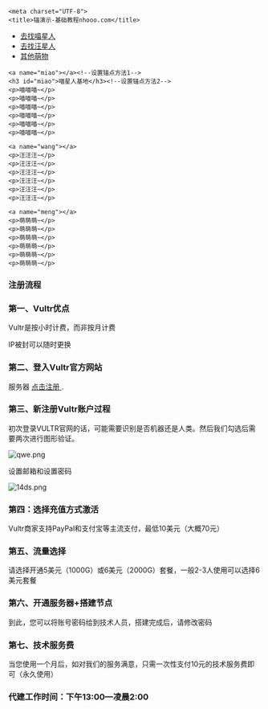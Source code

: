 <!DOCTYPE html><html><head>
    <meta charset="UTF-8">
    <title>锚演示-基础教程nhooo.com</title>
</head>
<body>
    <ul>
        <li><a href="#miao">去找喵星人</a></li>
        <li><a href="#wang">去找汪星人</a></li>
        <li><a href="#meng">其他萌物</a></li>
    </ul>

    <a name="miao"></a><!--设置锚点方法1-->
    <h3 id="miao">喵星人基地</h3><!--设置锚点方法2-->
    <p>喵喵喵~</p>
    <p>喵喵喵~</p>
    <p>喵喵喵~</p>
    <p>喵喵喵~</p>
    <p>喵喵喵~</p>
    <p>喵喵喵~</p>
    
    <a name="wang"></a>
    <p>汪汪汪~</p>
    <p>汪汪汪~</p>
    <p>汪汪汪~</p>
    <p>汪汪汪~</p>
    <p>汪汪汪~</p>
    <p>汪汪汪~</p>

    <a name="meng"></a>
    <p>萌萌萌~</p>
    <p>萌萌萌~</p>
    <p>萌萌萌~</p>
    <p>萌萌萌~</p>
    <p>萌萌萌~</p>
    <p>萌萌萌~</p>
</body>
</html>



<a name="meng"></a>
### 注册流程


### 第一、Vultr优点
Vultr是按小时计费，而非按月计费

IP被封可以随时更换


### 第二、登入Vultr官方网站

<p>服务器 <a href="https://www.vultr.com/?ref=9024060" target="_blank" rel="noopener noreferrer">点击注册 </a>.</p>


### 第三、新注册Vultr账户过程
初次登录VULTR官网的话，可能需要识别是否机器还是人类。然后我们勾选后需要两次进行图形验证。

![qwe.png](https://s2.loli.net/2022/11/17/DGftT8vHNu6WsO9.png)


设置邮箱和设置密码

![14ds.png](https://s2.loli.net/2022/11/17/XTus7BShbO1mg3w.png)

### 第四：选择充值方式激活
Vultr商家支持PayPal和支付宝等主流支付，最低10美元（大概70元）

### 第五、流量选择

请选择开通5美元（1000G）或6美元（2000G）套餐，一般2-3人使用可以选择6美元套餐

### 第六、开通服务器+搭建节点
到此，您可以将账号密码给到技术人员，搭建完成后，请修改密码

### 第七、技术服务费

当您使用一个月后，如对我们的服务满意，只需一次性支付10元的技术服务费即可（永久使用）



### 代建工作时间：下午13:00—凌晨2:00
